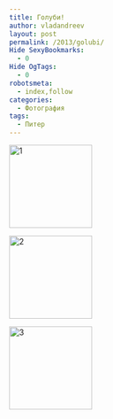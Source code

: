 ```yaml
---
title: Голуби!
author: vladandreev
layout: post
permalink: /2013/golubi/
Hide SexyBookmarks:
  - 0
Hide OgTags:
  - 0
robotsmeta:
  - index,follow
categories:
  - Фотография
tags:
  - Питер
---
```

<div id='gallery-18' class='gallery galleryid-679 gallery-columns-3 gallery-size-thumbnail'>
  <dl class='gallery-item'>
    <dt class='gallery-icon landscape'>
      <a href='http://re-coders.com/blog/2013/golubi/olympus-digital-camera-49/'><img width="150" height="150" src="http://re-coders.com/blog/wp-content/uploads/2013/04/P4074186-150x150.jpg" class="attachment-thumbnail" alt="1" /></a>
    </dt>
  </dl>
  
  <dl class='gallery-item'>
    <dt class='gallery-icon landscape'>
      <a href='http://re-coders.com/blog/2013/golubi/olympus-digital-camera-50/'><img width="150" height="150" src="http://re-coders.com/blog/wp-content/uploads/2013/04/P4074197-150x150.jpg" class="attachment-thumbnail" alt="2" /></a>
    </dt>
  </dl>
  
  <dl class='gallery-item'>
    <dt class='gallery-icon landscape'>
      <a href='http://re-coders.com/blog/2013/golubi/olympus-digital-camera-51/'><img width="150" height="150" src="http://re-coders.com/blog/wp-content/uploads/2013/04/P4074219-150x150.jpg" class="attachment-thumbnail" alt="3" /></a>
    </dt>
  </dl>
  
  <br style="clear: both" />
</div>